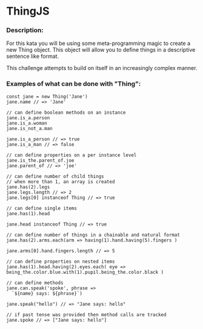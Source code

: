 # ThingJS

### Description:

For this kata you will be using some meta-programming magic to create a new Thing object. This object will allow you to define things in a descriptive sentence like format.

This challenge attempts to build on itself in an increasingly complex manner.

### Examples of what can be done with "Thing":

```
const jane = new Thing('Jane')
jane.name // => 'Jane'

// can define boolean methods on an instance
jane.is_a.person
jane.is_a.woman
jane.is_not_a.man

jane.is_a_person // => true
jane.is_a_man // => false

// can define properties on a per instance level
jane.is_the.parent_of.joe
jane.parent_of // => 'joe'

// can define number of child things
// when more than 1, an array is created
jane.has(2).legs
jane.legs.length // => 2
jane.legs[0] instanceof Thing // => true

// can define single items
jane.has(1).head

jane.head instanceof Thing // => true

// can define number of things in a chainable and natural format
jane.has(2).arms.each(arm => having(1).hand.having(5).fingers )

jane.arms[0].hand.fingers.length // => 5

// can define properties on nested items
jane.has(1).head.having(2).eyes.each( eye => being_the.color.blue.with(1).pupil.being_the.color.black )

// can define methods
jane.can.speak('spoke', phrase =>
  `${name} says: ${phrase}`)

jane.speak("hello") // => "Jane says: hello"

// if past tense was provided then method calls are tracked
jane.spoke // => ["Jane says: hello"]
```
